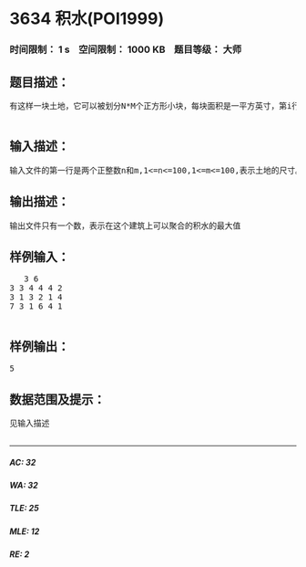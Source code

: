 # 3634 积水(POI1999)   
### 时间限制： 1 s&nbsp;&nbsp;&nbsp;&nbsp;空间限制： 1000 KB&nbsp;&nbsp;&nbsp;&nbsp;题目等级： 大师  
## 题目描述：  

<pre>
有这样一块土地，它可以被划分N*M个正方形小块，每块面积是一平方英寸，第i行第j列的小块可以表示成P(i,j)。这块土地高低不平，每一小块地P(i,j)都有自己的高度H(i,j)(单位是英寸)。一场倾盆大雨后，由于这块地地势高低不同，许多低洼地方都积存了不少降水。假如你已经知道这块土地的详细信息，你能求出它最多能积存多少立方英寸的降水么?  

</pre>
  
  
## 输入描述：  

<pre>
输入文件的第一行是两个正整数n和m,1<=n<=100,1<=m<=100,表示土地的尺寸。下面n行，每行m个整数(1..10000);第j行第i个数表示第j行第i列立方体的高。
</pre>
  
  
## 输出描述：  

<pre>
输出文件只有一个数，表示在这个建筑上可以聚合的积水的最大值
</pre>
  
  
## 样例输入：  

<pre>
   3 6
3 3 4 4 4 2
3 1 3 2 1 4
7 3 1 6 4 1  

</pre>
  
  
## 样例输出：  

<pre>
5
</pre>
  
  
## 数据范围及提示：  

<pre>
见输入描述  

</pre>
  
  
***  

##### AC: 32  
##### WA: 32  
##### TLE: 25  
##### MLE: 12  
##### RE: 2  
